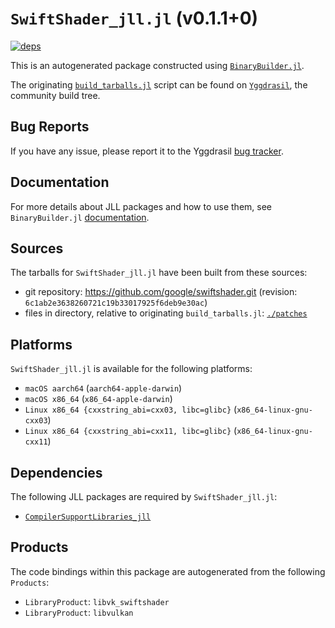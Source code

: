 # `SwiftShader_jll.jl` (v0.1.1+0)

[![deps](https://juliahub.com/docs/SwiftShader_jll/deps.svg)](https://juliahub.com/ui/Packages/General/SwiftShader_jll/)

This is an autogenerated package constructed using [`BinaryBuilder.jl`](https://github.com/JuliaPackaging/BinaryBuilder.jl).

The originating [`build_tarballs.jl`](https://github.com/JuliaPackaging/Yggdrasil/blob/711c2fc62f506f88d0b369bacfa50c02057b9ca1/S/SwiftShader/build_tarballs.jl) script can be found on [`Yggdrasil`](https://github.com/JuliaPackaging/Yggdrasil/), the community build tree.

## Bug Reports

If you have any issue, please report it to the Yggdrasil [bug tracker](https://github.com/JuliaPackaging/Yggdrasil/issues).

## Documentation

For more details about JLL packages and how to use them, see `BinaryBuilder.jl` [documentation](https://docs.binarybuilder.org/stable/jll/).

## Sources

The tarballs for `SwiftShader_jll.jl` have been built from these sources:

* git repository: https://github.com/google/swiftshader.git (revision: `6c1ab2e3638260721c19b33017925f6deb9e30ac`)
* files in directory, relative to originating `build_tarballs.jl`: [`./patches`](https://github.com/JuliaPackaging/Yggdrasil/tree/711c2fc62f506f88d0b369bacfa50c02057b9ca1/S/SwiftShader/patches)

## Platforms

`SwiftShader_jll.jl` is available for the following platforms:

* `macOS aarch64` (`aarch64-apple-darwin`)
* `macOS x86_64` (`x86_64-apple-darwin`)
* `Linux x86_64 {cxxstring_abi=cxx03, libc=glibc}` (`x86_64-linux-gnu-cxx03`)
* `Linux x86_64 {cxxstring_abi=cxx11, libc=glibc}` (`x86_64-linux-gnu-cxx11`)

## Dependencies

The following JLL packages are required by `SwiftShader_jll.jl`:

* [`CompilerSupportLibraries_jll`](https://github.com/JuliaBinaryWrappers/CompilerSupportLibraries_jll.jl)

## Products

The code bindings within this package are autogenerated from the following `Products`:

* `LibraryProduct`: `libvk_swiftshader`
* `LibraryProduct`: `libvulkan`
